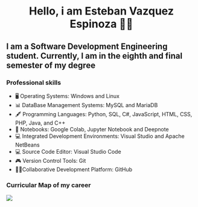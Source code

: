 <div>
<h1 align="center">Hello, i am Esteban Vazquez Espinoza 👋🏽</h1>
<h2> I am a Software Development Engineering student. Currently, I am in the eighth and final semester of my degree  </h2>
</div>

### Professional skills

- 🖥️ Operating Systems: Windows and Linux
- 📊 DataBase Management Systems: MySQL and MariaDB
- 🖋️ Programming Languages: Python, SQL, C#, JavaScript, HTML, CSS, PHP, Java, and C++
- 📘 Notebooks: Google Colab, Jupyter Notebook and Deepnote
- 💻 Integrated Development Environments: Visual Studio and Apache NetBeans
- 💻 Source Code Editor: Visual Studio Code
- 🎮 Version Control Tools: Git
- 🤝🏽Collaborative Development Platform: GitHub

### Curricular Map of my career
<img src="https://i.ibb.co/ySnPGJv/ING-DESARROLLO-SOFTWARE-page-0001.png">
